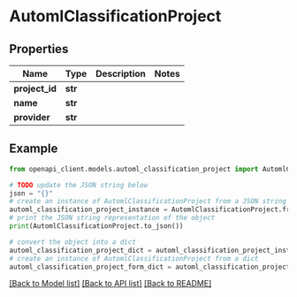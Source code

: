 # AutomlClassificationProject


## Properties

Name | Type | Description | Notes
------------ | ------------- | ------------- | -------------
**project_id** | **str** |  | 
**name** | **str** |  | 
**provider** | **str** |  | 

## Example

```python
from openapi_client.models.automl_classification_project import AutomlClassificationProject

# TODO update the JSON string below
json = "{}"
# create an instance of AutomlClassificationProject from a JSON string
automl_classification_project_instance = AutomlClassificationProject.from_json(json)
# print the JSON string representation of the object
print(AutomlClassificationProject.to_json())

# convert the object into a dict
automl_classification_project_dict = automl_classification_project_instance.to_dict()
# create an instance of AutomlClassificationProject from a dict
automl_classification_project_form_dict = automl_classification_project.from_dict(automl_classification_project_dict)
```
[[Back to Model list]](../README.md#documentation-for-models) [[Back to API list]](../README.md#documentation-for-api-endpoints) [[Back to README]](../README.md)


